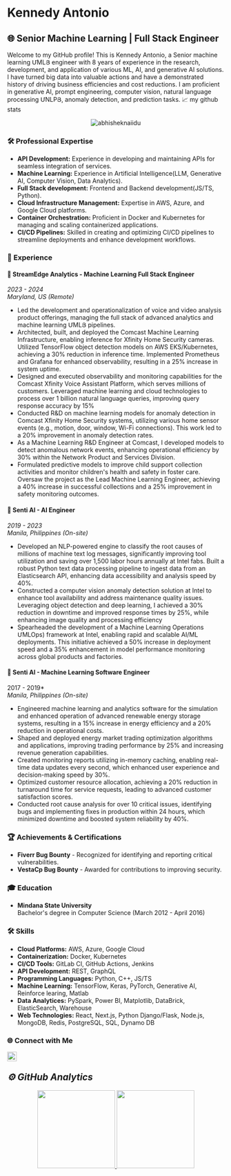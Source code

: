 # Kennedy Antonio

## 🌐 Senior Machine Learning | Full Stack Engineer

Welcome to my GitHub profile! This is Kennedy Antonio, a Senior machine learning ՄMLՅ engineer with 8 years of experience in the research, development, and application of various ML, AI, and generative AI solutions. I have turned big data into valuable actions and have a demonstrated history of driving business efficiencies and cost reductions. I am proficient in generative AI, prompt engineering, computer vision, natural language processing ՄNLPՅ, anomaly detection, and prediction tasks.
📈 my github stats

<p align="center"> <img src="https://github-readme-stats.vercel.app/api?username=ranareehanaslam&show_icons=true&theme=gotham" alt="abhisheknaiidu" />


### 🛠️ Professional Expertise

- **API Development:** Experience in developing and maintaining APIs for seamless integration of services.
- **Machine Learning:** Experience in Artificial Intelligence(LLM, Generative AI, Computer Vision, Data Analytics).
- **Full Stack development:** Frontend and Backend development(JS/TS, Python).
- **Cloud Infrastructure Management:** Expertise in AWS, Azure, and Google Cloud platforms.
- **Container Orchestration:** Proficient in Docker and Kubernetes for managing and scaling containerized applications.
- **CI/CD Pipelines:** Skilled in creating and optimizing CI/CD pipelines to streamline deployments and enhance development workflows.


### 💼 Experience

#### 🏢 **StreamEdge Analytics** - Machine Learning Full Stack Engineer
*2023 - 2024*  
*Maryland, US (Remote)*

- Led the development and operationalization of voice and video analysis product offerings, managing the full stack of advanced analytics and machine learning ՄMLՅ pipelines.
- Architected, built, and deployed the Comcast Machine Learning Infrastructure, enabling inference for Xfinity Home Security cameras. Utilized TensorFlow object detection models on AWS EKS/Kubernetes, achieving a 30% reduction in inference time. Implemented Prometheus and Grafana for enhanced observability, resulting in a 25% increase in system uptime.
- Designed and executed observability and monitoring capabilities for the Comcast Xfinity Voice Assistant Platform, which serves millions of customers. Leveraged machine learning and cloud technologies to process over 1 billion natural language queries, improving query response accuracy by 15%
- Conducted R&D on machine learning models for anomaly detection in Comcast Xfinity Home Security systems, utilizing various home sensor events (e.g., motion, door, window, Wi-Fi connections). This work led to a 20% improvement in anomaly detection rates.
- As a Machine Learning R&D Engineer at Comcast, I developed models to detect anomalous network events, enhancing operational efficiency by 30% within the Network Product and Services Division.
- Formulated predictive models to improve child support collection activities and monitor children's health and safety in foster care. Oversaw the project as the Lead Machine Learning Engineer, achieving a 40% increase in successful collections and a 25% improvement in safety monitoring outcomes.

#### 🏢 **Senti AI** - AI Engineer
*2019 - 2023*  
*Manila, Philippines (On-site)*

- Developed an NLP-powered engine to classify the root causes of millions of machine text log messages, significantly improving tool utilization and saving over 1,500 labor hours annually at Intel fabs. Built a robust Python text data processing pipeline to ingest data from an Elasticsearch API, enhancing data accessibility and analysis speed by 40%.
- Constructed a computer vision anomaly detection solution at Intel to enhance tool availability and address maintenance quality issues. Leveraging object detection and deep learning, I achieved a 30% reduction in downtime and improved response times by 25%, while enhancing image quality and processing efficiency
- Spearheaded the development of a Machine Learning Operations ՄMLOps) framework at Intel, enabling rapid and scalable AI/ML deployments. This initiative achieved a 50% increase in deployment speed and a 35% enhancement in model performance monitoring across global products and factories.


#### 🏢 **Senti AI** - Machine Learning Software Engineer
2017 - 2019*  
*Manila, Philippines (On-site)*

- Engineered machine learning and analytics software for the simulation and enhanced operation of advanced renewable energy storage systems, resulting in a 15% increase in energy efficiency and a 20% reduction in operational costs.
- Shaped and deployed energy market trading optimization algorithms and applications, improving trading performance by 25% and increasing revenue generation capabilities.
- Created monitoring reports utilizing in-memory caching, enabling real-time data updates every second, which enhanced user experience and decision-making speed by 30%.
- Optimized customer resource allocation, achieving a 20% reduction in turnaround time for service requests, leading to advanced customer satisfaction scores.
- Conducted root cause analysis for over 10 critical issues, identifying bugs and implementing fixes in production within 24 hours, which minimized downtime and boosted system reliability by 40%.

### 🏆 Achievements & Certifications

- **Fiverr Bug Bounty** - Recognized for identifying and reporting critical vulnerabilities.
- **VestaCp Bug Bounty** - Awarded for contributions to improving security.

### 🎓 Education

- **Mindana State University**  
  Bachelor's degree in Computer Science (March 2012 - April 2016)

### 🛠️ Skills

- **Cloud Platforms:** AWS, Azure, Google Cloud
- **Containerization:** Docker, Kubernetes
- **CI/CD Tools:** GitLab CI, GitHub Actions, Jenkins
- **API Development:** REST, GraphQL
- **Programming Languages:** Python, C++, JS/TS
- **Machine Learning:** TensorFlow, Keras, PyTorch, Generative AI, Reinforce learing, Matlab
- **Data Analytices:** PySpark, Power BI, Matplotlib, DataBrick, ElasticSearch, Warehouse
- **Web Technologies:** React, Next.js, Python Django/Flask, Node.js, MongoDB, Redis, PostgreSQL, SQL, Dynamo DB

### 🌐 Connect with Me
[<img align="left" alt="LinkedIn" width="22px" src="https://cdn-icons-png.flaticon.com/512/174/174857.png" />][linkedin]

<br />

<h2><i>⚙️ GitHub Analytics</i></h2>

<p align="center">
<a href="https://github.com/ranareehanaslam">
  <img height="180em"  src="https://github-readme-stats-eight-theta.vercel.app/api/top-langs/?username=ranareehanaslam&layout=compact&langs_count=8&theme=algolia"/>
</a>
  <img height="180em" src="https://github-readme-streak-stats.herokuapp.com/?user=ranareehanaslam&show_icons=true&locale=en&layout=demo&theme=merko&hide_border=true" />
</p>

<!-- Actual links to your social media accounts -->
[linkedin]: https://www.linkedin.com/in/kennedy-antonio-654a7933b/


<!---
kennedyantonio030/kennedyantonio030 is a ✨ special ✨ repository because its `README.md` (this file) appears on your GitHub profile.
You can click the Preview link to take a look at your changes.
--->

